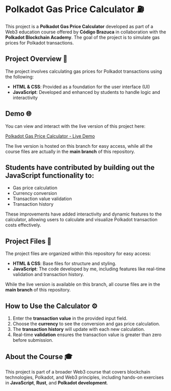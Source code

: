 # Polkadot Gas Price Calculator ⛽️

This project is a **Polkadot Gas Price Calculator** developed as part of a Web3 education course offered by **Código Brazuca** in collaboration with the **Polkadot Blockchain Academy**. The goal of the project is to simulate gas prices for Polkadot transactions.

## Project Overview 📖
The project involves calculating gas prices for Polkadot transactions using the following:
- **HTML & CSS**: Provided as a foundation for the user interface (UI)
- **JavaScript**: Developed and enhanced by students to handle logic and interactivity

## Demo 🌐
You can view and interact with the live version of this project here:

[Polkadot Gas Price Calculator - Live Demo](https://maysabracht.github.io/Codigo-Brazuca-Polkadot-/)

The live version is hosted on this branch for easy access, while all the course files are actually in the **main branch** of this repository.

## Students have contributed by building out the **JavaScript functionality** to:
- Gas price calculation
- Currency conversion
- Transaction value validation
- Transaction history

These improvements have added interactivity and dynamic features to the calculator, allowing users to calculate and visualize Polkadot transaction costs effectively.

## Project Files 📂
The project files are organized within this repository for easy access:
- **HTML & CSS**: Base files for structure and styling.
- **JavaScript**: The code developed by me, including features like real-time validation and transaction history.

While the live version is available on this branch, all course files are in the **main branch** of this repository.

## How to Use the Calculator ⚙️
1. Enter the **transaction value** in the provided input field.
2. Choose the **currency** to see the conversion and gas price calculation.
3. The **transaction history** will update with each new calculation.
4. Real-time **validation** ensures the transaction value is greater than zero before submission.

## About the Course 🎓
This project is part of a broader Web3 course that covers blockchain technologies, Polkadot, and Web3 principles, including hands-on exercises in **JavaScript**, **Rust**, and **Polkadot development**.
